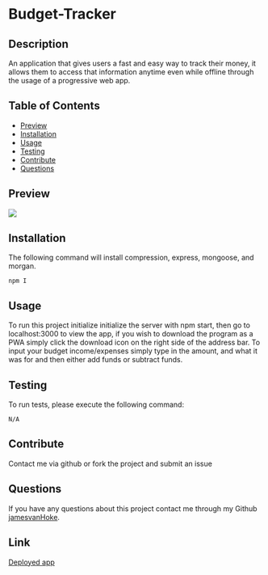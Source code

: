 # Budget-Tracker
         
## Description

An application that gives users a fast and easy way to track their money, it allows them to access that information anytime even while offline through the usage of a progressive web app.

## Table of Contents

* [Preview](#preview)
* [Installation](#installation)
* [Usage](#usage)
* [Testing](#testing)
* [Contribute](#contribute)
* [Questions](#questions)

## Preview

<img src="https://gyazo.com/1aed75cf7ae0b814ec344cdf8e9f5cec.png">

## Installation

The following command will install compression, express, mongoose, and morgan.

```
npm I
```

## Usage

To run this project initialize initialize the server with npm start, then go to localhost:3000 to view the app, if you wish to download the program as a PWA simply click the download icon on the right side of the address bar. To input your budget income/expenses simply type in the amount, and what it was for and then either add funds or subtract funds.

## Testing

To run tests, please execute the following command:

```
N/A
```

## Contribute
Contact me via github or fork the project and submit an issue 

## Questions
If you have any questions about this project contact me through my Github [jamesvanHoke](https://github.com/jamesvanHoke).

## Link
<a href="https://budget-tracker-jvh.herokuapp.com/" target="_blank">Deployed app</a>
